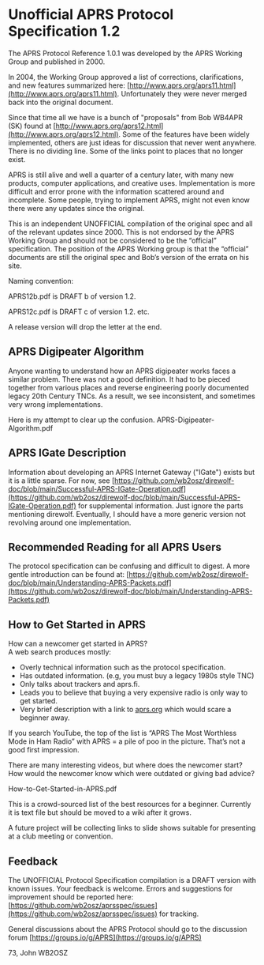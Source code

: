 # Unofficial APRS Protocol Specification 1.2 #

The APRS Protocol Reference 1.0.1 was developed by the APRS Working Group and published in 2000.   

In 2004, the Working Group approved a list of corrections, clarifications, and new features summarized here:  [http://www.aprs.org/aprs11.html](http://www.aprs.org/aprs11.html). Unfortunately they were never merged back into the original document.
 
Since that time all we have is a bunch of "proposals" from Bob WB4APR (SK) found at [http://www.aprs.org/aprs12.html](http://www.aprs.org/aprs12.html).   Some of the features have been widely implemented, others are just ideas for discussion that never went anywhere.  There is no dividing line.  Some of the links point to places that no longer exist.

APRS is still alive and well a quarter of a century later, with many new products, computer applications, and creative uses.  Implementation is more difficult and error prone with the information scattered around and incomplete.  Some people, trying to implement APRS, might not even know there were any updates since the original.  

This is an independent UNOFFICIAL compilation of the original spec and all of the relevant updates since 2000.  This is not endorsed by the APRS Working Group and should not be considered to be the “official” specification.  The position of the APRS Working group is that the “official” documents are still the original spec and Bob’s version of the errata on his site. 

Naming convention:

APRS12b.pdf is DRAFT b of version 1.2.

APRS12c.pdf is DRAFT c of version 1.2.  etc.

A release version will drop the letter at the end.



## APRS Digipeater Algorithm ##

Anyone wanting to understand how an APRS digipeater works faces a similar problem.  There was not a good definition.  It had to be pieced together from various places and reverse engineering poorly documented legacy 20th Century TNCs.  As a result, we see inconsistent, and sometimes very wrong implementations.

Here is my attempt to clear up the confusion.  APRS-Digipeater-Algorithm.pdf


## APRS IGate Description ##

Information about developing an APRS Internet Gateway ("IGate") exists but it is a little sparse.  For now, see [https://github.com/wb2osz/direwolf-doc/blob/main/Successful-APRS-IGate-Operation.pdf](https://github.com/wb2osz/direwolf-doc/blob/main/Successful-APRS-IGate-Operation.pdf)  for supplemental information.  Just ignore the parts mentioning direwolf.  Eventually, I should have a more generic version not revolving around one implementation.


## Recommended Reading for all APRS Users ##

The protocol specification can be confusing and difficult to digest.  A more gentle introduction can be found at:  [https://github.com/wb2osz/direwolf-doc/blob/main/Understanding-APRS-Packets.pdf](https://github.com/wb2osz/direwolf-doc/blob/main/Understanding-APRS-Packets.pdf)


## How to Get Started in APRS ##

How can a newcomer get started in APRS?  
A web search produces mostly:

- Overly technical information such as the protocol specification. 
- Has outdated information.  (e.g,  you must buy a legacy 1980s style TNC)
- Only talks about trackers and aprs.fi.
- Leads you to believe that buying a very expensive radio is only way to get started. 
- Very brief description with a link to [aprs.org](http://www.aprs.org/) which would scare a beginner away.


If you search YouTube, the top of the list is “APRS The Most Worthless Mode in Ham Radio”   with APRS = a pile of poo in the picture.  That’s not a good first impression.

There are many interesting videos, but where does the newcomer start?  How would the newcomer know which were outdated or giving bad advice?

How-to-Get-Started-in-APRS.pdf

This is a crowd-sourced list of the best resources for a beginner.  Currently it is text file but should be moved to a wiki after it grows.

A future project will be collecting links to slide shows suitable for presenting at a club meeting or convention.


## Feedback ##

The UNOFFICIAL Protocol Specification compilation is a DRAFT version with known issues.  Your feedback is welcome.  Errors and suggestions for improvement should be reported here: [https://github.com/wb2osz/aprsspec/issues](https://github.com/wb2osz/aprsspec/issues)   for tracking.

General discussions about the APRS Protocol should go to the discussion forum  [https://groups.io/g/APRS](https://groups.io/g/APRS)

73, John WB2OSZ